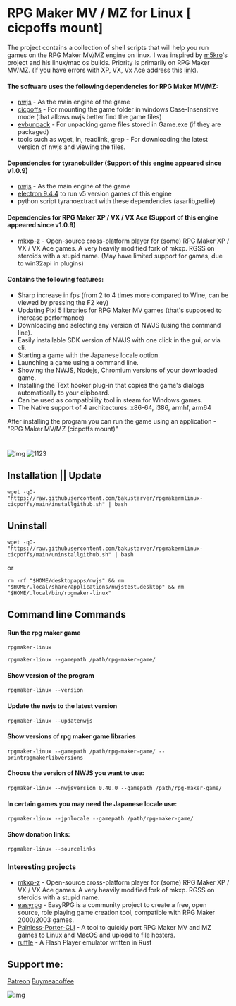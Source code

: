 #  RPG Maker MV / MZ for Linux [ cicpoffs mount]
The project contains a collection of shell scripts that will help you run games on the RPG Maker MV/MZ engine on linux.
I was inspired by [m5kro](https://github.com/m5kro)'s project and his linux/mac os builds. 
Priority is primarily on RPG Maker MV/MZ. (if you have errors with XP, VX, Vx Ace address this [link](https://github.com/mkxp-z/mkxp-z)).


#### The software uses the following dependencies for RPG Maker MV/MZ:
- [nwjs](https://nwjs.io/) - As the main engine of the game
- [cicpoffs](https://github.com/adlerosn/cicpoffs) - For mounting the game folder in windows Case-Insensitive mode (that allows nwjs better find the game files)
- [evbunpack](https://github.com/mos9527/evbunpack) - For unpacking game files stored in Game.exe (if they are packaged)
- tools such as wget, ln, readlink, grep - For downloading the latest version of nwjs and viewing the files.

#### Dependencies for tyranobuilder (Support of this engine appeared since v1.0.9)
- [nwjs](https://nwjs.io/) - As the main engine of the game
- [electron 9.4.4](https://github.com/electron/electron/releases/tag/v9.4.4) to run v5 version games of this engine
- python script tyranoextract with these dependencies (asarlib,pefile)

#### Dependencies for RPG Maker XP / VX / VX Ace (Support of this engine appeared since v1.0.9)
- [mkxp-z](https://github.com/mkxp-z/mkxp-z) - Open-source cross-platform player for (some) RPG Maker XP / VX / VX Ace games. A very heavily modified fork of mkxp. RGSS on steroids with a stupid name. (May have limited support for games, due to win32api in plugins)
  
#### Contains the following features:
- Sharp increase in fps (from 2 to 4 times more compared to Wine, can be viewed by pressing the F2 key)
- Updating Pixi 5 libraries for RPG Maker MV games (that's supposed to increase performance)
- Downloading and selecting any version of NWJS (using the command line).
- Easily installable SDK version of NWJS with one click in the gui, or via cli.
- Starting a game with the Japanese locale option.
- Launching a game using a command line.
- Showing the NWJS, Nodejs, Chromium versions of your downloaded game.
- Installing the Text hooker plug-in that copies the game's dialogs automatically to your clipboard.
- Can be used as compatibility tool in steam for Windows games.
- The Native support of 4 architectures: x86-64, i386, armhf, arm64


 
After installing the program you can run the game using an application - "RPG Maker MV/MZ (cicpoffs mount)"

#
![img](https://github.com/bakustarver/rpgmakermlinux-cicpoffs/assets/66978329/4d55e52a-fe6d-44a5-a7bb-9380218d16f1)
![1123](https://github.com/bakustarver/rpgmakermlinux-cicpoffs/assets/66978329/58e47de8-3cce-47a8-a183-544c4ce1a624)

## Installation || Update
```
wget -qO- "https://raw.githubusercontent.com/bakustarver/rpgmakermlinux-cicpoffs/main/installgithub.sh" | bash
```

## Uninstall
```
wget -qO- "https://raw.githubusercontent.com/bakustarver/rpgmakermlinux-cicpoffs/main/uninstallgithub.sh" | bash
```
or 
```
rm -rf "$HOME/desktopapps/nwjs" && rm "$HOME/.local/share/applications/nwjstest.desktop" && rm "$HOME/.local/bin/rpgmaker-linux"
```

## Command line Commands

#### Run the rpg maker game
```
rpgmaker-linux 
```

```
rpgmaker-linux --gamepath /path/rpg-maker-game/
```
#### Show version of the program
```
rpgmaker-linux --version
```

#### Update the nwjs to the latest version
```
rpgmaker-linux --updatenwjs
```

#### Show versions of rpg maker game libraries
```
rpgmaker-linux --gamepath /path/rpg-maker-game/ --printrpgmakerlibversions
```

#### Choose the version of NWJS you want to use:
```
rpgmaker-linux --nwjsversion 0.40.0 --gamepath /path/rpg-maker-game/
```
#### In certain games you may need the Japanese locale use:
```
rpgmaker-linux --jpnlocale --gamepath /path/rpg-maker-game/
```
#### Show donation links:
```
rpgmaker-linux --sourcelinks
```

### Interesting projects

- [mkxp-z](https://github.com/mkxp-z/mkxp-z) - Open-source cross-platform player for (some) RPG Maker XP / VX / VX Ace games. A very heavily modified fork of mkxp. RGSS on steroids with a stupid name. 
- [easyrpg](https://easyrpg.org/) - EasyRPG is a community project to create a free, open source, role playing game creation tool, compatible with RPG Maker 2000/2003 games.
- [Painless-Porter-CLI](https://github.com/m5kro/Painless-Porter-CLI) - A tool to quickly port RPG Maker MV and MZ games to Linux and MacOS and upload to file hosters. 
- [ruffle](https://github.com/ruffle-rs/ruffle) - A Flash Player emulator written in Rust 


  
## Support me:
[Patreon](https://www.patreon.com/user/about?u=121421184)
[Buymeacoffee](https://www.buymeacoffee.com/rpgmakerlinux)















![img](https://github.com/bakustarver/rpgmakermlinux-cicpoffs/assets/66978329/2a82ecd6-e45e-4cce-a83c-f215fdde7c1e)





##















